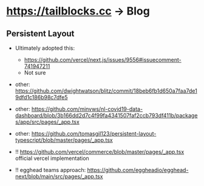 # https://tailblocks.cc -> Blog

## Persistent Layout

- Ultimately adopted this: 
  - https://github.com/vercel/next.js/issues/9556#issuecomment-741947211
  - Not sure 
- other: https://github.com/dwightwatson/blitz/commit/18beb6fb1d650a7faa7de19dfd1c186b98c7dfe5
- other: https://github.com/minvws/nl-covid19-data-dashboard/blob/3b166dd2d7c4f99fa4341507faf2ccb793df411b/packages/app/src/pages/_app.tsx
- other: https://github.com/tomasgil123/persistent-layout-typescript/blob/master/pages/_app.tsx

- !! https://github.com/vercel/commerce/blob/master/pages/_app.tsx official vercel implementation
- !! egghead teams approach: https://github.com/eggheadio/egghead-next/blob/main/src/pages/_app.tsx